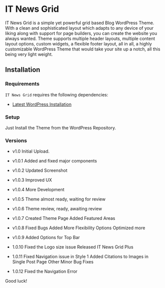 
IT News Grid
===

IT News Grid is a simple yet powerful grid based Blog WordPress Theme. With a clean and sophisticated layout which adapts to any device of your liking along with support for page builders, you can create the website you always wanted. Theme supports multiple header layouts, multiple content layout options, custom widgets, a flexible footer layout, all in all, a highly customizable WordPress Theme that would take your site up a notch, all this being very light weight.

Installation
---------------

### Requirements

`IT News Grid` requires the following dependencies:

- [Latest WordPress Installation](https://wordpress.org/download/)

### Setup

Just Install the Theme from the WordPress Repository.

### Versions

* v1.0
	Initial Upload.
	
* v1.0.1
	Added and fixed major components
	
* v1.0.2
	Updated Screenshot
	
* v1.0.3
	Improved UX
	
* v1.0.4
	More Development
	
* v1.0.5
	Theme almost ready, waiting for review
	
* v1.0.6
	Theme review, ready, awaiting review
	
* v1.0.7
	Created Theme Page
	Added Featured Areas
	
* v1.0.8
	Fixed Bugs
	Added More Flexibility Options
	Optimized more
	
* v1.0.9
	Added Options for Top Bar
	
* 1.0.10
	Fixed the Logo size issue
	Released IT News Grid Plus
	
* 1.0.11
	Fixed Navigation issue in Style 1
	Added Citations to Images in Single Post Page
	Other Minor Bug Fixes
	
* 1.0.12
	Fixed the Navigation Error
	


Good luck!